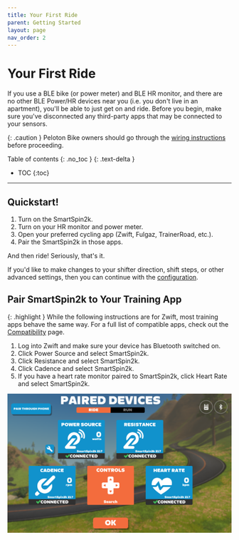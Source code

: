 ```yaml
---
title: Your First Ride
parent: Getting Started
layout: page
nav_order: 2
---
```

# Your First Ride

If you use a BLE bike (or power meter) and BLE HR monitor, and there are no other BLE Power/HR devices near you (i.e. you don't live in an apartment), you'll be able to just get on and ride.  Before you begin, make sure you've disconnected any third-party apps that may be connected to your sensors.

{: .caution }
Peloton Bike owners should go through the [wiring instructions](peloton.md) before proceeding.

Table of contents
{: .no_toc }
{: .text-delta }
- TOC
{:toc}
---

## Quickstart!
1. Turn on the SmartSpin2k. 
2. Turn on your HR monitor and power meter.
3. Open your preferred cycling app (Zwift, Fulgaz, TrainerRoad, etc.).
4. Pair the SmartSpin2k in those apps.

And then ride! Seriously, that's it. 

If you'd like to make changes to your shifter direction, shift steps, or other advanced settings, then you can continue with the [configuration](../documentation/configuration). 

## Pair SmartSpin2k to Your Training App

{: .highlight }
While the following instructions are for Zwift, most training apps behave the same way.  For a full list of compatible apps, check out the [Compatibility](../compatibility) page. 

1. Log into Zwift and make sure your device has Bluetooth switched on.
1. Click Power Source and select SmartSpin2k.
1. Click Resistance and select SmartSpin2k.
1. Click Cadence and select SmartSpin2k.
1. If you have a heart rate monitor paired to SmartSpin2k, click Heart Rate and select SmartSpin2k.

![paired devices](../images/paired_devices.png)